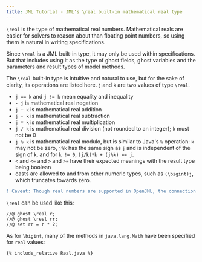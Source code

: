 ```yaml
---
title: JML Tutorial - JML's \real built-in mathematical real type
---
```


`\real` is the type of mathematical real numbers. Mathematical reals are easier for solvers to reason about than floating point numbers, so using them is natural 
in writing specifications.

Since `\real` is a JML built-in type, it may only be used within specifications. But that includes using it as the type of ghost fields, ghost variables 
and the
parameters and result types of model methods.

The `\real` built-in type is intuitive and natural to use, but for the sake of clarity, its operations are listed here. `j` and `k` are two values of
type `\real`.
* `j == k` and `j != k` mean equality and inequality
* `- j` is mathematical real negation
* `j + k` is mathematical real addition
* `j - k` is mathematical real subtraction
* `j * k` is mathematical real multiplication
* `j / k` is mathematical real division (not rounded to an integer); `k` must not be 0
* `j % k` is mathematical real modulo, but is similar to Java's `%` operation: `k` may not be zero, `j%k` has the same sign as `j` and is independent of the sign of `k`, and for `k != 0`, `(j/k)*k + (j%k) == j`.
* `<` and `<=` and `>` and `>=` have their expected meanings with the result type being boolean
* casts are allowed to and from other numeric types, such as `(\bigint)j`, which truncates towards zero.

```diff
! Caveat: Though real numbers are supported in OpenJML, the connection between real numbers and floating point numbers is incomplete and in some cases (such as handling NaN and infinite fp numbers) wrong
```

`\real` can be used like this:
```
//@ ghost \real r;
//@ ghost \resl rr;
//@ set rr = r * 2;
```

As for `\bigint`, many of the methods in `java.lang.Math` have been specified for `real` values:
```
{% include_relative Real.java %}
```
